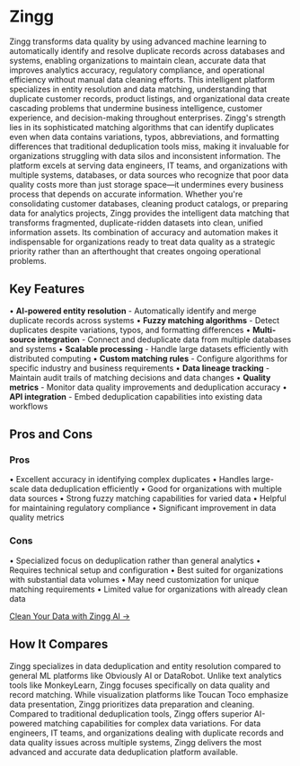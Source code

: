 # Zingg

Zingg transforms data quality by using advanced machine learning to automatically identify and resolve duplicate records across databases and systems, enabling organizations to maintain clean, accurate data that improves analytics accuracy, regulatory compliance, and operational efficiency without manual data cleaning efforts. This intelligent platform specializes in entity resolution and data matching, understanding that duplicate customer records, product listings, and organizational data create cascading problems that undermine business intelligence, customer experience, and decision-making throughout enterprises. Zingg's strength lies in its sophisticated matching algorithms that can identify duplicates even when data contains variations, typos, abbreviations, and formatting differences that traditional deduplication tools miss, making it invaluable for organizations struggling with data silos and inconsistent information. The platform excels at serving data engineers, IT teams, and organizations with multiple systems, databases, or data sources who recognize that poor data quality costs more than just storage space—it undermines every business process that depends on accurate information. Whether you're consolidating customer databases, cleaning product catalogs, or preparing data for analytics projects, Zingg provides the intelligent data matching that transforms fragmented, duplicate-ridden datasets into clean, unified information assets. Its combination of accuracy and automation makes it indispensable for organizations ready to treat data quality as a strategic priority rather than an afterthought that creates ongoing operational problems.

## Key Features

• **AI-powered entity resolution** - Automatically identify and merge duplicate records across systems
• **Fuzzy matching algorithms** - Detect duplicates despite variations, typos, and formatting differences
• **Multi-source integration** - Connect and deduplicate data from multiple databases and systems
• **Scalable processing** - Handle large datasets efficiently with distributed computing
• **Custom matching rules** - Configure algorithms for specific industry and business requirements
• **Data lineage tracking** - Maintain audit trails of matching decisions and data changes
• **Quality metrics** - Monitor data quality improvements and deduplication accuracy
• **API integration** - Embed deduplication capabilities into existing data workflows

## Pros and Cons

### Pros
• Excellent accuracy in identifying complex duplicates
• Handles large-scale data deduplication efficiently
• Good for organizations with multiple data sources
• Strong fuzzy matching capabilities for varied data
• Helpful for maintaining regulatory compliance
• Significant improvement in data quality metrics

### Cons
• Specialized focus on deduplication rather than general analytics
• Requires technical setup and configuration
• Best suited for organizations with substantial data volumes
• May need customization for unique matching requirements
• Limited value for organizations with already clean data

[Clean Your Data with Zingg AI →](https://zingg.ai)

## How It Compares

Zingg specializes in data deduplication and entity resolution compared to general ML platforms like Obviously AI or DataRobot. Unlike text analytics tools like MonkeyLearn, Zingg focuses specifically on data quality and record matching. While visualization platforms like Toucan Toco emphasize data presentation, Zingg prioritizes data preparation and cleaning. Compared to traditional deduplication tools, Zingg offers superior AI-powered matching capabilities for complex data variations. For data engineers, IT teams, and organizations dealing with duplicate records and data quality issues across multiple systems, Zingg delivers the most advanced and accurate data deduplication platform available.